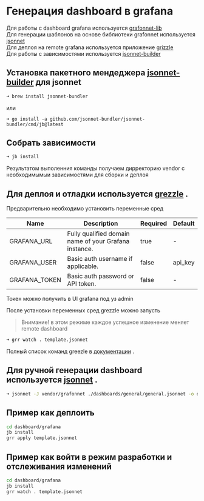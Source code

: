 # Генерация dashboard в grafana

Для работы с dashboard grafana используется [grafonnet-lib](https://grafana.github.io/grafonnet-lib/)   
Для генерации шаблонов на основе библиотеки grafonnet используется [jsonnet](https://jsonnet.org)    
Для деплоя на remote grafana используется приложение [grizzle](https://grafana.github.io/grizzly)   
Для работы с зависимостями используется [jsonnet-builder](https://github.com/jsonnet-bundler/jsonnet-bundler)

## Установка пакетного мендеджера [jsonnet-builder](https://github.com/jsonnet-bundler/jsonnet-bundler) для jsonnet

```bash
➜ brew install jsonnet-bundler
```

или

```
➜ go install -a github.com/jsonnet-bundler/jsonnet-bundler/cmd/jb@latest
```

## Собрать зависимости

```bash
➜ jb install
```

Результатом выполенния команды получаем дирректорию vendor с необходимымыи зависимостями для сборки и деплоя

## Для деплоя и отладки используется [grezzle](https://grafana.github.io/grizzly/installation/) .

Предварительно необходимо установить переменные сред

| Name | Description | Required | Default |
|------|-------------|----------|---------|
|GRAFANA_URL|Fully qualified domain name of your Grafana instance.|    true    |-|
|GRAFANA_USER|Basic auth username if applicable.|false|api_key|
|GRAFANA_TOKEN|Basic auth password or API token.|false|-|

Токен можно получить в UI grafana под уз admin

После установки переменных сред grezzle можно запусть
> Внимание! в этом режиме каждое успешное изменение меняет remote dashboard

```bash
➜ grr watch . template.jsonnet
```

Полный список команд greezle в [документации](https://grafana.github.io/grizzly/workflows/) .

## Для ручной генерации dashboard используется [jsonnet](https://github.com/google/jsonnet#packages) .

``` bash
➜ jsonnet -J vendor/grafonnet ./dashboards/general/general.jsonnet -o dashboard.json
```

## Пример как деплоить

```bash
cd dashboard/grafana
jb install
grr apply template.jsonnet
```

## Пример как войти в режим разработки и отслеживания изменений

```bash
cd dashboard/grafana
jb install
grr watch . template.jsonnet
```